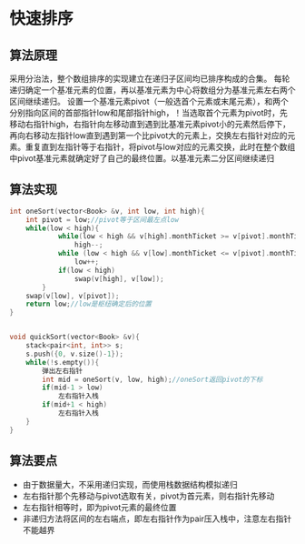 # 快速排序

## 算法原理
采用分治法，整个数组排序的实现建立在递归子区间均已排序构成的合集。
每轮递归确定一个基准元素的位置，再以基准元素为中心将数组分为基准元素左右两个区间继续递归。
设置一个基准元素pivot（一般选首个元素或末尾元素），和两个分别指向区间的首部指针low和尾部指针high，！当选取首个元素为pivot时，先移动右指针high，右指针向左移动直到遇到比基准元素pivot小的元素然后停下，再向右移动左指针low直到遇到第一个比pivot大的元素上，交换左右指针对应的元素。重复直到左指针等于右指针，将pivot与low对应的元素交换，此时在整个数组中pivot基准元素就确定好了自己的最终位置。以基准元素二分区间继续递归

## 算法实现
```cpp
int oneSort(vector<Book> &v, int low, int high){
    int pivot = low;//pivot等于区间最左点low
    while(low < high){
            while(low < high && v[high].monthTicket >= v[pivot].monthTicket)//pivot为首元素，则high指针先移动
                high--;
            while (low < high && v[low].monthTicket <= v[pivot].monthTicket)//枢纽选的第一个数，low从0开始，包含=
                low++;
            if(low < high)
                swap(v[high], v[low]);
        }
    swap(v[low], v[pivot]);
    return low;//low是枢纽确定后的位置
}


void quickSort(vector<Book> &v){
    stack<pair<int, int>> s;
    s.push({0, v.size()-1});
    while(!s.empty()){
        弹出左右指针
        int mid = oneSort(v, low, high);//oneSort返回pivot的下标
        if(mid-1 > low)
            左右指针入栈
        if(mid+1 < high)
            左右指针入栈
    }
}
```

## 算法要点
- 由于数据量大，不采用递归实现，而使用栈数据结构模拟递归
- 左右指针那个先移动与pivot选取有关，pivot为首元素，则右指针先移动
- 左右指针相等时，即为pivot元素的最终位置
- 非递归方法将区间的左右端点，即左右指针作为pair压入栈中，注意左右指针不能越界